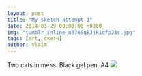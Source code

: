 ```yaml
---
layout: post
title: "My sketch attempt 1"
date: 2014-03-29 00:00:00 +0300
img: "tumblr_inline_n3766gBJjR1qfp23s.jpg"
tags: [art, скетч]
author: vlaim
---
```


Two cats in mess. Black gel pen, A4 ![](/blog/assets/img/tumblr_inline_n3766gBJjR1qfp23s.jpg)